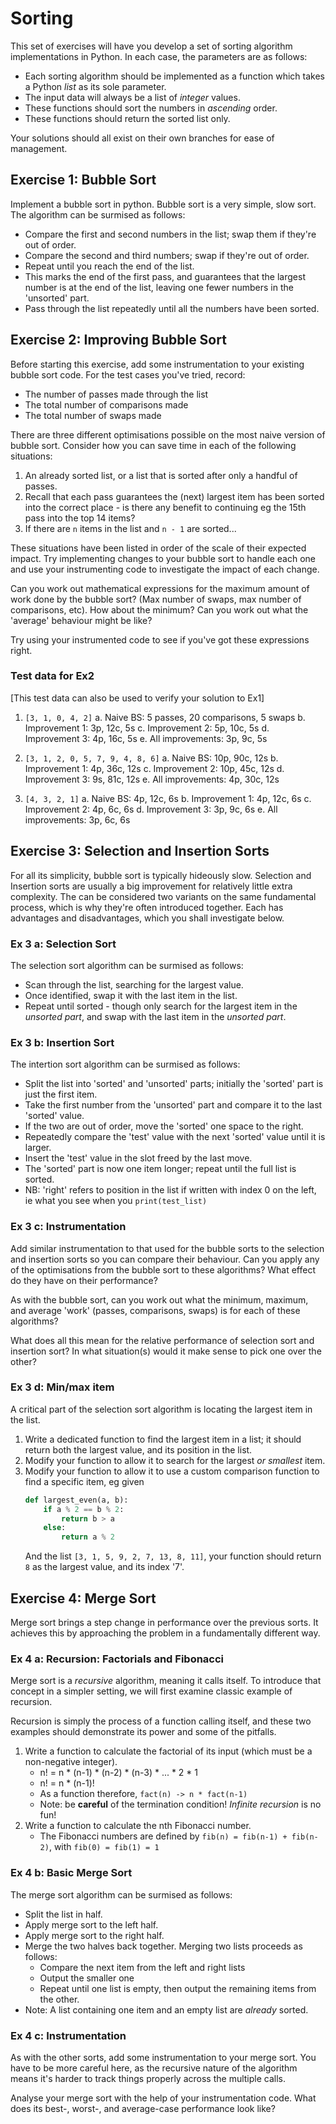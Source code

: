 # Sorting
This set of exercises will have you develop a set of sorting algorithm implementations in Python. In each case, the parameters are as follows:
 - Each sorting algorithm should be implemented as a function which takes a Python *list* as its sole parameter.
 - The input data will always be a list of *integer* values.
 - These functions should sort the numbers in *ascending* order.
 - These functions should return the sorted list only.

Your solutions should all exist on their own branches for ease of management.


## Exercise 1: Bubble Sort
Implement a bubble sort in python. Bubble sort is a very simple, slow sort. The algorithm can be surmised as follows:
 - Compare the first and second numbers in the list; swap them if they're out of order.
 - Compare the second and third numbers; swap if they're out of order.
 - Repeat until you reach the end of the list.
 - This marks the end of the first pass, and guarantees that the largest number is at the end of the list, leaving one fewer numbers in the 'unsorted' part.
 - Pass through the list repeatedly until all the numbers have been sorted.

## Exercise 2: Improving Bubble Sort
Before starting this exercise, add some instrumentation to your existing bubble sort code. For the test cases you've tried, record:
 - The number of passes made through the list
 - The total number of comparisons made
 - The total number of swaps made

There are three different optimisations possible on the most naive version of bubble sort. Consider how you can save time in each of the following situations:
 1. An already sorted list, or a list that is sorted after only a handful of passes.
 2. Recall that each pass guarantees the (next) largest item has been sorted into the correct place - is there any benefit to continuing eg the 15th pass into the top 14 items?
 3. If there are `n` items in the list and `n - 1` are sorted...

These situations have been listed in order of the scale of their expected impact.
Try implementing changes to your bubble sort to handle each one and use your instrumenting code to investigate the impact of each change.

Can you work out mathematical expressions for the maximum amount of work done by the bubble sort? (Max number of swaps, max number of comparisons, etc).
How about the minimum?
Can you work out what the 'average' behaviour might be like?

Try using your instrumented code to see if you've got these expressions right.

### Test data for Ex2
[This test data can also be used to verify your solution to Ex1]
 1. `[3, 1, 0, 4, 2]`
   a. Naive BS: 5 passes, 20 comparisons, 5 swaps
   b. Improvement 1: 3p, 12c, 5s
   c. Improvement 2: 5p, 10c, 5s
   d. Improvement 3: 4p, 16c, 5s
   e. All improvements: 3p, 9c, 5s

 2. `[3, 1, 2, 0, 5, 7, 9, 4, 8, 6]`
   a. Naive BS: 10p, 90c, 12s
   b. Improvement 1: 4p, 36c, 12s
   c. Improvement 2: 10p, 45c, 12s
   d. Improvement 3: 9s, 81c, 12s
   e. All improvements: 4p, 30c, 12s

 3. `[4, 3, 2, 1]`
   a. Naive BS: 4p, 12c, 6s
   b. Improvement 1: 4p, 12c, 6s
   c. Improvement 2: 4p, 6c, 6s
   d. Improvement 3: 3p, 9c, 6s
   e. All improvements: 3p, 6c, 6s


## Exercise 3: Selection and Insertion Sorts
For all its simplicity, bubble sort is typically hideously slow. Selection and Insertion sorts are usually a big improvement for relatively little extra complexity.
The can be considered two variants on the same fundamental process, which is why they're often introduced together.
Each has advantages and disadvantages, which you shall investigate below.

### Ex 3 a: Selection Sort
The selection sort algorithm can be surmised as follows:
 - Scan through the list, searching for the largest value.
 - Once identified, swap it with the last item in the list.
 - Repeat until sorted - though only search for the largest item in the *unsorted part*, and swap with the last item in the *unsorted part*.

### Ex 3 b: Insertion Sort
The intertion sort algorithm can be surmised as follows:
 - Split the list into 'sorted' and 'unsorted' parts; initially the 'sorted' part is just the first item.
 - Take the first number from the 'unsorted' part and compare it to the last 'sorted' value.
 - If the two are out of order, move the 'sorted' one space to the right.
 - Repeatedly compare the 'test' value with the next 'sorted' value until it is larger.
 - Insert the 'test' value in the slot freed by the last move.
 - The 'sorted' part is now one item longer; repeat until the full list is sorted.
 - NB: 'right' refers to position in the list if written with index 0 on the left, ie what you see when you `print(test_list)`

### Ex 3 c: Instrumentation
Add similar instrumentation to that used for the bubble sorts to the selection and insertion sorts so you can compare their behaviour.
Can you apply any of the optimisations from the bubble sort to these algorithms?
What effect do they have on their performance?

As with the bubble sort, can you work out what the minimum, maximum, and average 'work' (passes, comparisons, swaps) is for each of these algorithms?

What does all this mean for the relative performance of selection sort and insertion sort?
In what situation(s) would it make sense to pick one over the other?

### Ex 3 d: Min/max item
A critical part of the selection sort algorithm is locating the largest item in the list.
 1. Write a dedicated function to find the largest item in a list; it should return both the largest value, and its position in the list.
 2. Modify your function to allow it to search for the largest *or smallest* item.
 3. Modify your function to allow it to use a custom comparison function to find a specific item, eg given
    ```Python
    def largest_even(a, b):
        if a % 2 == b % 2:
            return b > a
        else:
            return a % 2
    ```
    And the list `[3, 1, 5, 9, 2, 7, 13, 8, 11]`, your function should return `8` as the largest value, and its index '7'.

## Exercise 4: Merge Sort
Merge sort brings a step change in performance over the previous sorts. It achieves this by approaching the problem in a fundamentally different way.

### Ex 4 a: Recursion: Factorials and Fibonacci
Merge sort is a *recursive* algorithm, meaning it calls itself.
To introduce that concept in a simpler setting, we will first examine classic example of recursion.

Recursion is simply the process of a function calling itself, and these two examples should demonstrate its power and some of the pitfalls.

 1. Write a function to calculate the factorial of its input (which must be a non-negative integer).
     - n! = n * (n-1) * (n-2) * (n-3) * ... * 2 * 1
     - n! = n * (n-1)!
     - As a function therefore, `fact(n) -> n * fact(n-1)`
     - Note: be **careful** of the termination condition! *Infinite recursion* is no fun!
 2. Write a function to calculate the nth Fibonacci number.
     - The Fibonacci numbers are defined by `fib(n) = fib(n-1) + fib(n-2)`, with `fib(0) = fib(1) = 1`

### Ex 4 b: Basic Merge Sort
The merge sort algorithm can be surmised as follows:
 - Split the list in half.
 - Apply merge sort to the left half.
 - Apply merge sort to the right half.
 - Merge the two halves back together. Merging two lists proceeds as follows:
     - Compare the next item from the left and right lists
     - Output the smaller one
     - Repeat until one list is empty, then output the remaining items from the other.
 - Note: A list containing one item and an empty list are *already* sorted.

### Ex 4 c: Instrumentation
As with the other sorts, add some instrumentation to your merge sort.
You have to be more careful here, as the recursive nature of the algorithm means it's harder to track things properly across the multiple calls.

Analyse your merge sort with the help of your instrumentation code.
What does its best-, worst-, and average-case performance look like?
